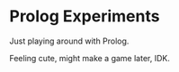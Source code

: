 # Prolog Experiments

Just playing around with Prolog.

Feeling cute, might make a game later, IDK. 
